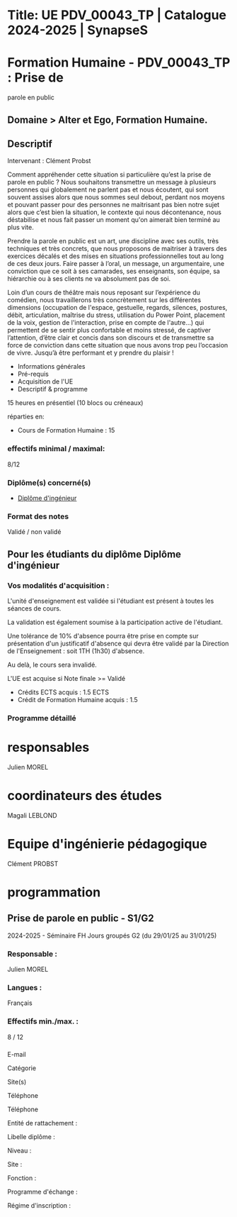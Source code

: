 # Title: UE PDV_00043_TP | Catalogue 2024-2025 | SynapseS

#  [ ](/catalogue/2024-2025) Formation Humaine \- PDV_00043_TP : Prise de
parole en public

## Domaine > Alter et Ego, Formation Humaine.

## Descriptif

Intervenant : Clément Probst

Comment appréhender cette situation si particulière qu’est la prise de parole
en public ? Nous souhaitons transmettre un message à plusieurs personnes qui
globalement ne parlent pas et nous écoutent, qui sont souvent assises alors
que nous sommes seul debout, perdant nos moyens et pouvant passer pour des
personnes ne maitrisant pas bien notre sujet alors que c’est bien la
situation, le contexte qui nous décontenance, nous déstabilise et nous fait
passer un moment qu'on aimerait bien terminé au plus vite.  

Prendre la parole en public est un art, une discipline avec ses outils, très
techniques et très concrets, que nous proposons de maitriser à travers des
exercices décalés et des mises en situations professionnelles tout au long de
ces deux jours. Faire passer à l’oral, un message, un argumentaire, une
conviction que ce soit à ses camarades, ses enseignants, son équipe, sa
hiérarchie ou à ses clients ne va absolument pas de soi.  

Loin d’un cours de théâtre mais nous reposant sur l’expérience du comédien,
nous travaillerons très concrètement sur les différentes dimensions
(occupation de l'espace, gestuelle, regards, silences, postures, débit,
articulation, maîtrise du stress, utilisation du Power Point, placement de la
voix, gestion de l'interaction, prise en compte de l'autre...) qui permettent
de se sentir plus confortable et moins stressé, de captiver l’attention,
d’être clair et concis dans son discours et de transmettre sa force de
conviction dans cette situation que nous avons trop peu l’occasion de vivre.
Jusqu’à être performant et y prendre du plaisir !

  * Informations générales
  * Pré-requis
  * Acquisition de l'UE
  * Descriptif & programme

15 heures en présentiel (10 blocs ou créneaux)

réparties en:

  * Cours de Formation Humaine : 15

### effectifs minimal / maximal:

8/12

### Diplôme(s) concerné(s)

  * [Diplôme d'ingénieur](/catalogue/2024-2025/diplome/4/ING-diplome-d-ingenieur)

### Format des notes

Validé / non validé

## Pour les étudiants du diplôme Diplôme d'ingénieur

### Vos modalités d'acquisition :

L'unité d'enseignement est validée si l'étudiant est présent à toutes les
séances de cours.

La validation est également soumise à la participation active de l'étudiant.

  
Une tolérance de 10% d'absence pourra être prise en compte sur présentation
d'un justificatif d'absence qui devra être validé par la Direction de
l'Enseignement : soit 1TH (1h30) d'absence.

Au delà, le cours sera invalidé.

L'UE est acquise si Note finale >= Validé

  * Crédits ECTS acquis : 1.5 ECTS
  * Crédit de Formation Humaine acquis : 1.5

### Programme détaillé

# responsables

Julien MOREL

# coordinateurs des études

Magali LEBLOND

# Equipe d'ingénierie pédagogique

Clément PROBST

# programmation

## Prise de parole en public - S1/G2

2024-2025 - Séminaire FH Jours groupés G2 (du 29/01/25 au 31/01/25)

### Responsable :

Julien MOREL

### Langues :

Français

### Effectifs min./max. :

8 / 12

###

E-mail

Catégorie

Site(s)

Téléphone

Téléphone

Entité de rattachement :

Libelle diplôme :

Niveau :

Site :

Fonction :

Programme d'échange :

Régime d'inscription :

